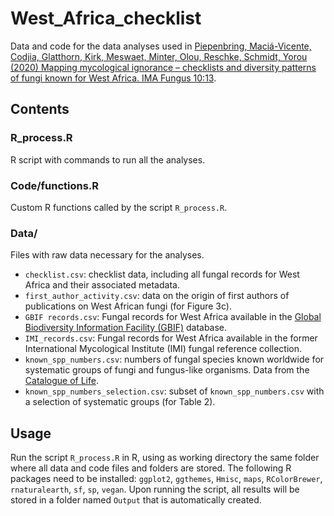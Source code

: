 # West_Africa_checklist
Data and code for the data analyses used in [Piepenbring, Maciá-Vicente, Codjia, Glatthorn, Kirk, Meswaet, Minter, Olou, Reschke, Schmidt, Yorou (2020) Mapping mycological ignorance – checklists and diversity patterns of fungi known for West Africa. IMA Fungus 10:13](https://doi.org/10.1186/s43008-020-00034-y).

## Contents
### R_process.R
R script with commands to run all the analyses.

### Code/functions.R
Custom R functions called by the script `R_process.R`.

### Data/
Files with raw data necessary for the analyses.
* `checklist.csv`: checklist data, including all fungal records for West Africa and their associated metadata.
* `first_author_activity.csv`: data on the origin of first authors of publications on West African fungi (for Figure&nbsp;3c).
* `GBIF records.csv`: Fungal records for West Africa available in the [Global Biodiversity Information Facility (GBIF)](https://www.gbif.org/) database.
* `IMI_records.csv`: Fungal records for West Africa available in the former International Mycological Institute (IMI) fungal reference collection. 
* `known_spp_numbers.csv`: numbers of fungal species known worldwide for systematic groups of fungi and fungus-like organisms. Data from the [Catalogue of Life](http://www.catalogueoflife.org).
* `known_spp_numbers_selection.csv`: subset of `known_spp_numbers.csv` with a selection of systematic groups (for Table&nbsp;2).

## Usage
Run the script `R_process.R` in R, using as working directory the same folder where all data and code files and folders are stored. 
The following R packages need to be installed: `ggplot2`, `ggthemes`, `Hmisc`, `maps`, `RColorBrewer`, `rnaturalearth`, `sf`, `sp`, `vegan`.
Upon running the script, all results will be stored in a folder named `Output` that is automatically created. 

